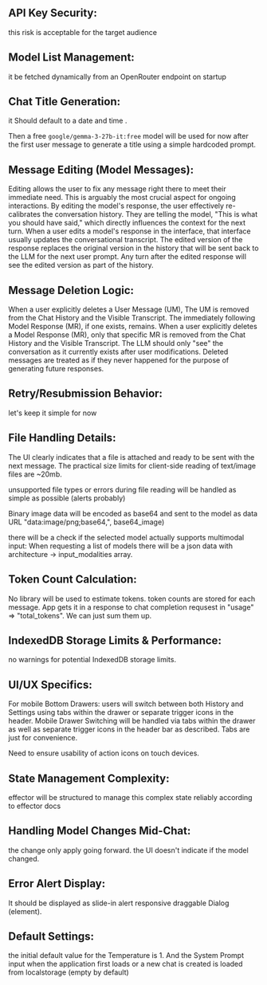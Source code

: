 ## API Key Security:

this risk is acceptable for the target audience

##  Model List Management:

it be fetched dynamically from an OpenRouter endpoint on startup

##  Chat Title Generation:

it Should default to a date and time .

Then a free `google/gemma-3-27b-it:free` model will be used for now after the first user message to generate a title using a simple hardcoded prompt.

##  Message Editing (Model Messages):

Editing allows the user to fix any message right there to meet their immediate need. This is arguably the most crucial aspect for ongoing interactions. By editing the model's response, the user effectively re-calibrates the conversation history. They are telling the model, "This is what you should have said," which directly influences the context for the next turn. When a user edits a model's response in the interface, that interface usually updates the conversational transcript. The edited version of the response replaces the original version in the history that will be sent back to the LLM for the next user prompt. Any turn after the edited response will  see the edited version as part of the history.

## Message Deletion Logic:

When a user explicitly deletes a User Message (UM), The UM is removed from the Chat History and the Visible Transcript. The immediately following Model Response (MR), if one exists, remains. When a user explicitly deletes a Model Response (MR), only that specific MR is removed from the Chat History and the Visible Transcript. The LLM should only "see" the conversation as it currently exists after user modifications. Deleted messages are treated as if they never happened for the purpose of generating future responses.

##  Retry/Resubmission Behavior:

let's keep it simple for now

##  File Handling Details:
The UI clearly indicates that a file is attached and ready to be sent with the next message.
The practical size limits for client-side reading of text/image files are ~20mb.

unsupported file types or errors during file reading will be handled as simple as possible (alerts probably)

Binary image data will be encoded as base64 and sent to the model as data URL "data:image/png;base64,", base64_image)

there will be a check if the selected model actually supports multimodal input:
When requesting a list of models there will be a json data with architecture -> input_modalities array.

##  Token Count Calculation:

No library will be used to estimate tokens.  token counts are stored for each message. App gets it in a response to chat completion requsest in "usage" => "total_tokens". We can just sum them up.

## IndexedDB Storage Limits & Performance:

no warnings for  potential IndexedDB storage limits.

##  UI/UX Specifics:

For mobile Bottom Drawers: users will switch between both History and Settings using tabs within the drawer or separate trigger icons in the header. Mobile Drawer Switching will be handled via tabs within the drawer as well as separate trigger icons in the header bar as described. Tabs are just for convenience.

Need to ensure usability of action icons on touch devices.

## State Management Complexity:
effector will be structured to manage this complex state reliably according to effector docs

##  Handling Model Changes Mid-Chat:

the change only apply going forward. the UI doesn't indicate if the model changed.

## Error Alert Display:

It should be displayed as slide-in alert responsive draggable Dialog (element). 

## Default Settings: 

the initial default value for the Temperature is 1. And the System Prompt input when the application first loads or a new chat is created is loaded from localstorage (empty by default)